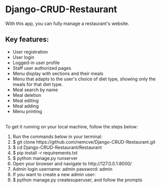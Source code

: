 # Django-CRUD-Restaurant
With this app, you can fully manage a restaurant's website.
<h2>Key features:</h2>
<ul>
  <li>User registration</li>
  <li>User login</li>
  <li>Logged-in user profile</li>
  <li>Staff user authorized pages</li>
  <li>Menu display with sections and their meals</li>
  <li>Menu that adapts to the user's choice of diet type, showing only the meals for that diet type.</li>
  <li>Meal search by name</li>
  <li>Meal deletion</li>
  <li>Meal editing</li>
  <li>Meal adding</li>
  <li>Menu printing</li>
</ul>
<br>To get it running on your local machine, follow the steps below:
<ol>
  <li>Run the commands below in your terminal:</li>
  <li>$ git clone https://github.com/nemcve/Django-CRUD-Restaurant.git</li>
  <li>$ cd Django-CRUD-Restaurant/Restaurant</li>
  <li>$ pip install -r requirements.txt</li>
  <li>$ python manage.py runserver</li>
  <li>Open your browser and navigate to http://127.0.0.1:8000/</li>
  <li>Admin login username: admin password: admin</li>
  <li>If you want to create a new admin user:</li>
  <li>$ python manage.py createsuperuser, and follow the prompts</li>
<ol>
